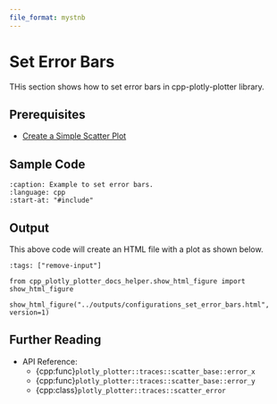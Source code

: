 ```yaml
---
file_format: mystnb
---
```


# Set Error Bars

THis section shows how to set error bars in cpp-plotly-plotter library.

## Prerequisites

- [Create a Simple Scatter Plot](../get_started/create_simple_plot.md)

## Sample Code

```{literalinclude} /../../../examples/configurations/set_error_bars.cpp
:caption: Example to set error bars.
:language: cpp
:start-at: "#include"
```

## Output

This above code will create an HTML file with a plot as shown below.

```{code-cell}
:tags: ["remove-input"]

from cpp_plotly_plotter_docs_helper.show_html_figure import show_html_figure

show_html_figure("../outputs/configurations_set_error_bars.html", version=1)
```

## Further Reading

- API Reference:
  - {cpp:func}`plotly_plotter::traces::scatter_base::error_x`
  - {cpp:func}`plotly_plotter::traces::scatter_base::error_y`
  - {cpp:class}`plotly_plotter::traces::scatter_error`
